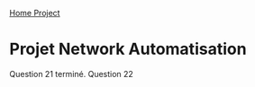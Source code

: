 
<a class="github-button" href="../" aria-label="Follow">Home Project</a>

# Projet Network Automatisation
Question 21 terminé.
Question 22
